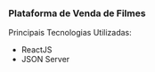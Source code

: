 <h3>Plataforma de Venda de Filmes</h3>
Principais Tecnologias Utilizadas:
<ul>
    <li>ReactJS</li>
    <li>JSON Server</li>    
</ul>
